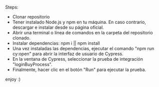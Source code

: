 Steps:

- Clonar repositorio
- Tener instalado Node.js y npm en tu máquina. En caso contrario, descargar e instalar desde su página oficial.
- Abrir una terminal o línea de comandos en la carpeta del repositorio clonado.
- Instalar dependencias: npm i || npm install
- Una vez instaladas las dependencias, ejecutar el comando "npm run cy:open" para abrir la interfaz de usuario de Cypress.
- En la ventana de Cypress, seleccionar la prueba de integración "loginBuyProcess".
- Finalmente, hacer clic en el botón "Run" para ejecutar la prueba.

enjoy :)
